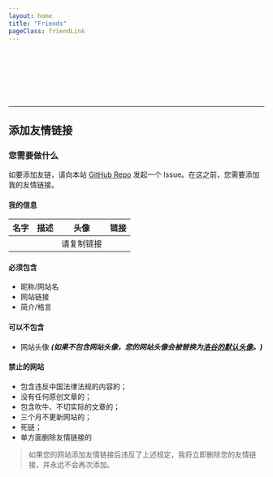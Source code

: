 ```yaml
---
layout: home
title: "Friends"
pageClass: friendLink
---
```


<script setup>
  import { default as webConfig } from "/src/configs/config.json";
</script>

<script>
import friendsData from '/src/configs/friends.json';  // 导入 JSON

export default {
  data() {
    return {
      friends: friendsData.map(friend => ({
        ...friend,
        logo: friend.logo || 'https://cdn.luogu.com.cn/upload/usericon/1.png'
      })),  // 将 JSON 数据绑定到 Vue 的 data 中，并设置默认头像
    };
  },
};
</script>

<style scoped>
  div.friendLink {
    div.friends {
        margin-top: 15px;
        display: grid;
        grid-template-columns: repeat(auto-fill, minmax(250px, 1fr));
        grid-template-rows: repeat(auto-fill, 1fr);
        grid-gap: 10px;
    }
}
</style>

<div class="spacer" style="height: 50px;"></div>
<div class="allFriend">
  <div class="friends">
      <div v-for="friend in friends" :key="friend.url" class="friend-card">
        <FriendCard 
          :title="friend.title"
          :url="friend.url"
          :description="friend.description"
          :logo="friend.logo"
        />
      </div>
    </div>
</div>

<br><br>

---

## 添加友情链接

### 您需要做什么

如要添加友链，请向本站 [GitHub Repo](https://github.com/silvaire-qwq/Website) 发起一个 Issue。在这之前，您需要添加我的友情链接。

#### 我的信息

| 名字                                   | 描述                                  | 头像                                     | 链接                                  |
| -------------------------------------- | ------------------------------------- | ---------------------------------------- | ------------------------------------- |
| <span v-text="webConfig.title"></span> | <span v-text="webConfig.desc"></span> | <a :href="webConfig.logo">请复制链接</a> | <span v-text="webConfig.link"></span> |

#### 必须包含

- 昵称/网站名
- 网站链接
- 简介/格言

#### 可以不包含

- 网站头像 **_(如果不包含网站头像，您的网站头像会被替换为[洛谷的默认头像](https://cdn.luogu.com.cn/upload/usericon/1.png)。)_**

#### 禁止的网站

- 包含违反中国法律法规的内容的；
- 没有任何原创文章的；
- 包含吹牛、不切实际的文章的；
- 三个月不更新网站的；
- 死链；
- 单方面删除友情链接的
> 如果您的网站添加友情链接后违反了上述规定，我将立即删除您的友情链接，并永远不会再次添加。


